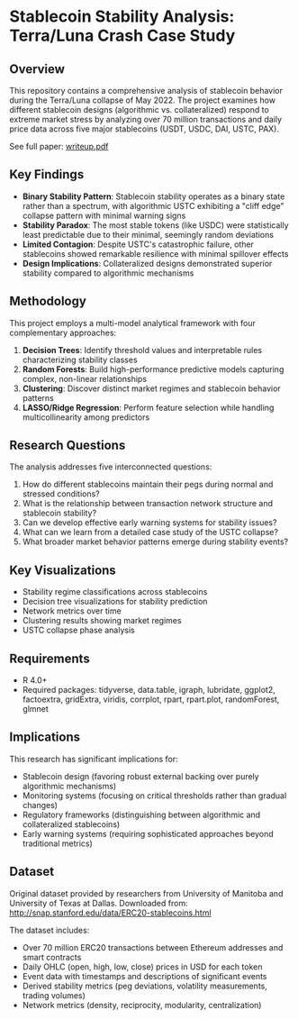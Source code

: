 # Stablecoin Stability Analysis: Terra/Luna Crash Case Study

## Overview

This repository contains a comprehensive analysis of stablecoin behavior during the Terra/Luna collapse of May 2022. The project examines how different stablecoin designs (algorithmic vs. collateralized) respond to extreme market stress by analyzing over 70 million transactions and daily price data across five major stablecoins (USDT, USDC, DAI, USTC, PAX).

See full paper: [writeup.pdf](writeup.pdf)

## Key Findings

- **Binary Stability Pattern**: Stablecoin stability operates as a binary state rather than a spectrum, with algorithmic USTC exhibiting a "cliff edge" collapse pattern with minimal warning signs
- **Stability Paradox**: The most stable tokens (like USDC) were statistically least predictable due to their minimal, seemingly random deviations
- **Limited Contagion**: Despite USTC's catastrophic failure, other stablecoins showed remarkable resilience with minimal spillover effects
- **Design Implications**: Collateralized designs demonstrated superior stability compared to algorithmic mechanisms

## Methodology

This project employs a multi-model analytical framework with four complementary approaches:

1. **Decision Trees**: Identify threshold values and interpretable rules characterizing stability classes
2. **Random Forests**: Build high-performance predictive models capturing complex, non-linear relationships
3. **Clustering**: Discover distinct market regimes and stablecoin behavior patterns
4. **LASSO/Ridge Regression**: Perform feature selection while handling multicollinearity among predictors

## Research Questions

The analysis addresses five interconnected questions:

1. How do different stablecoins maintain their pegs during normal and stressed conditions?
2. What is the relationship between transaction network structure and stablecoin stability?
3. Can we develop effective early warning systems for stability issues?
4. What can we learn from a detailed case study of the USTC collapse?
5. What broader market behavior patterns emerge during stability events?

## Key Visualizations

- Stability regime classifications across stablecoins
- Decision tree visualizations for stability prediction
- Network metrics over time
- Clustering results showing market regimes
- USTC collapse phase analysis

## Requirements

- R 4.0+
- Required packages: tidyverse, data.table, igraph, lubridate, ggplot2, factoextra, gridExtra, viridis, corrplot, rpart, rpart.plot, randomForest, glmnet

## Implications

This research has significant implications for:
- Stablecoin design (favoring robust external backing over purely algorithmic mechanisms)
- Monitoring systems (focusing on critical thresholds rather than gradual changes)
- Regulatory frameworks (distinguishing between algorithmic and collateralized stablecoins)
- Early warning systems (requiring sophisticated approaches beyond traditional metrics)

## Dataset

Original dataset provided by researchers from University of Manitoba and University of Texas at Dallas. Downloaded from: http://snap.stanford.edu/data/ERC20-stablecoins.html

The dataset includes:
- Over 70 million ERC20 transactions between Ethereum addresses and smart contracts
- Daily OHLC (open, high, low, close) prices in USD for each token
- Event data with timestamps and descriptions of significant events
- Derived stability metrics (peg deviations, volatility measurements, trading volumes)
- Network metrics (density, reciprocity, modularity, centralization)
